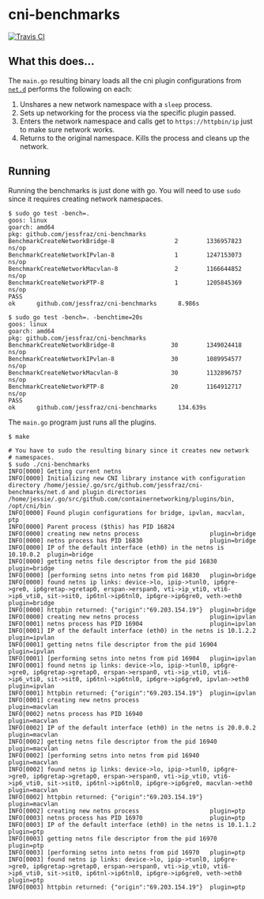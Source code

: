 # cni-benchmarks

[![Travis CI](https://travis-ci.org/jessfraz/cni-benchmarks.svg?branch=master)](https://travis-ci.org/jessfraz/cni-benchmarks)

## What this does...

The `main.go` resulting binary loads all the cni plugin configurations from
[`net.d`](net.d) performs the following on each:

1. Unshares a new network namespace with a `sleep` process.
2. Sets up networking for the process via the specific plugin passed.
3. Enters the network namespace and calls get to `https://httpbin/ip` 
    just to make sure network works.
4.  Returns to the original namespace. Kills the process and cleans up the
    network.

## Running

Running the benchmarks is just done with go.
You will need to use `sudo` since it requires creating network namespaces.

```console
$ sudo go test -bench=.
goos: linux
goarch: amd64
pkg: github.com/jessfraz/cni-benchmarks
BenchmarkCreateNetworkBridge-8                 2        1336957823 ns/op
BenchmarkCreateNetworkIPvlan-8                 1        1247153073 ns/op
BenchmarkCreateNetworkMacvlan-8                2        1166644852 ns/op
BenchmarkCreateNetworkPTP-8                    1        1205845369 ns/op
PASS
ok      github.com/jessfraz/cni-benchmarks      8.986s

$ sudo go test -bench=. -benchtime=20s
goos: linux
goarch: amd64
pkg: github.com/jessfraz/cni-benchmarks
BenchmarkCreateNetworkBridge-8                30        1349024418 ns/op
BenchmarkCreateNetworkIPvlan-8                30        1089954577 ns/op
BenchmarkCreateNetworkMacvlan-8               30        1132896757 ns/op
BenchmarkCreateNetworkPTP-8                   20        1164912717 ns/op
PASS
ok      github.com/jessfraz/cni-benchmarks      134.639s
```

The `main.go` program just runs all the plugins.

```console
$ make

# You have to sudo the resulting binary since it creates new network
# namespaces.
$ sudo ./cni-benchmarks
INFO[0000] Getting current netns                        
INFO[0000] Initializing new CNI library instance with configuration directory /home/jessie/.go/src/github.com/jessfraz/cni-benchmarks/net.d and plugin directories /home/jessie/.go/src/github.com/containernetworking/plugins/bin, /opt/cni/bin 
INFO[0000] Found plugin configurations for bridge, ipvlan, macvlan, ptp 
INFO[0000] Parent process ($this) has PID 16824         
INFO[0000] creating new netns process                    plugin=bridge
INFO[0000] netns process has PID 16830                   plugin=bridge
INFO[0000] IP of the default interface (eth0) in the netns is 10.10.0.2  plugin=bridge
INFO[0000] getting netns file descriptor from the pid 16830  plugin=bridge
INFO[0000] [performing setns into netns from pid 16830   plugin=bridge
INFO[0000] found netns ip links: device->lo, ipip->tunl0, ip6gre->gre0, ip6gretap->gretap0, erspan->erspan0, vti->ip_vti0, vti6->ip6_vti0, sit->sit0, ip6tnl->ip6tnl0, ip6gre->ip6gre0, veth->eth0  plugin=bridge
INFO[0000] httpbin returned: {"origin":"69.203.154.19"}  plugin=bridge
INFO[0000] creating new netns process                    plugin=ipvlan
INFO[0001] netns process has PID 16904                   plugin=ipvlan
INFO[0001] IP of the default interface (eth0) in the netns is 10.1.2.2  plugin=ipvlan
INFO[0001] getting netns file descriptor from the pid 16904  plugin=ipvlan
INFO[0001] [performing setns into netns from pid 16904   plugin=ipvlan
INFO[0001] found netns ip links: device->lo, ipip->tunl0, ip6gre->gre0, ip6gretap->gretap0, erspan->erspan0, vti->ip_vti0, vti6->ip6_vti0, sit->sit0, ip6tnl->ip6tnl0, ip6gre->ip6gre0, ipvlan->eth0  plugin=ipvlan
INFO[0001] httpbin returned: {"origin":"69.203.154.19"}  plugin=ipvlan
INFO[0001] creating new netns process                    plugin=macvlan
INFO[0002] netns process has PID 16940                   plugin=macvlan
INFO[0002] IP of the default interface (eth0) in the netns is 20.0.0.2  plugin=macvlan
INFO[0002] getting netns file descriptor from the pid 16940  plugin=macvlan
INFO[0002] [performing setns into netns from pid 16940   plugin=macvlan
INFO[0002] found netns ip links: device->lo, ipip->tunl0, ip6gre->gre0, ip6gretap->gretap0, erspan->erspan0, vti->ip_vti0, vti6->ip6_vti0, sit->sit0, ip6tnl->ip6tnl0, ip6gre->ip6gre0, macvlan->eth0  plugin=macvlan
INFO[0002] httpbin returned: {"origin":"69.203.154.19"}  plugin=macvlan
INFO[0002] creating new netns process                    plugin=ptp
INFO[0003] netns process has PID 16970                   plugin=ptp
INFO[0003] IP of the default interface (eth0) in the netns is 10.1.1.2  plugin=ptp
INFO[0003] getting netns file descriptor from the pid 16970  plugin=ptp
INFO[0003] [performing setns into netns from pid 16970   plugin=ptp
INFO[0003] found netns ip links: device->lo, ipip->tunl0, ip6gre->gre0, ip6gretap->gretap0, erspan->erspan0, vti->ip_vti0, vti6->ip6_vti0, sit->sit0, ip6tnl->ip6tnl0, ip6gre->ip6gre0, veth->eth0  plugin=ptp
INFO[0003] httpbin returned: {"origin":"69.203.154.19"}  plugin=ptp
```
